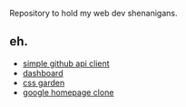 Repository to hold my web dev shenanigans.

## eh.
- [simple github api client](./projects/githubclient)
- [dashboard](./projects/dashboard)
- [css garden](./projects/CSSgarden)
- [google homepage clone](./projects/static-google)
